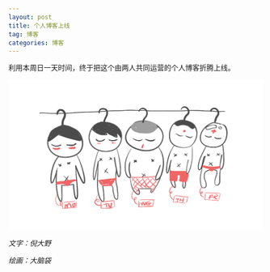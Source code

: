 ```yaml
---
layout: post
title: 个人博客上线
tag: 博客
categories: 博客
---
```


利用本周日一天时间，终于把这个由两人共同运营的个人博客折腾上线。

![5bro](/img/first-1.gif)

*文字：倪大野*

*绘画：大脑袋*
